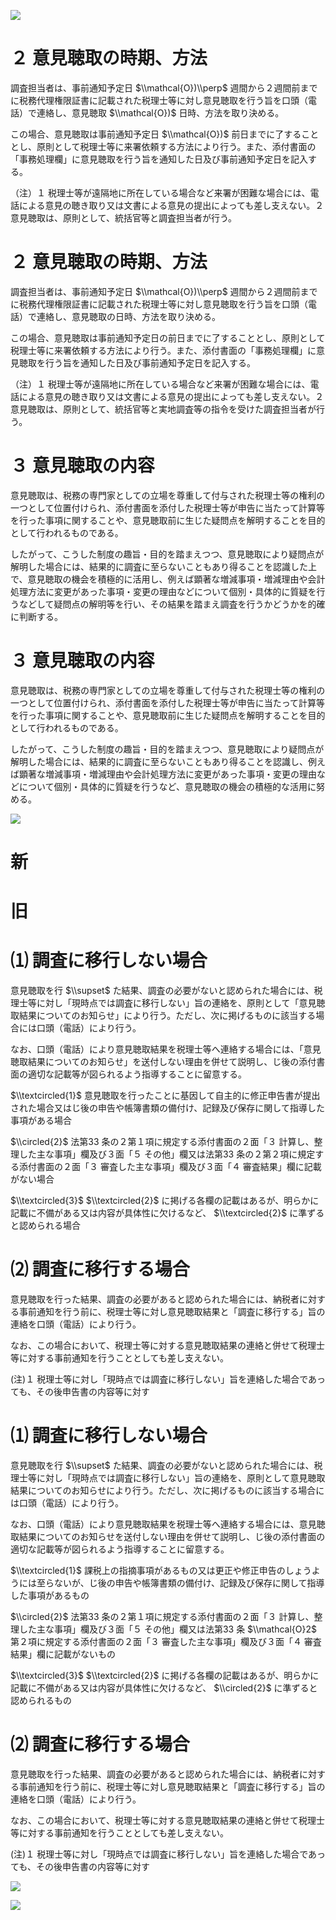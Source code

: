 ![](https://www.nta.go.jp/tmp/e55d49fa-c92c-4aec-b3f7-7b6b3673860d/images/6f0c196a22875ca74467d683157e4ea25a97391416d432ea086a247089f76fe0.jpg)

# ２ 意見聴取の時期、方法

調査担当者は、事前通知予定日 $\\mathcal{O})\\perp$ 週間から２週間前までに税務代理権限証書に記載された税理士等に対し意見聴取を行う旨を口頭（電話）で連絡し、意見聴取 $\\mathcal{O})$ 日時、方法を取り決める。

この場合、意見聴取は事前通知予定日 $\\mathcal{O})$ 前日までに了することとし、原則として税理士等に来署依頼する方法により行う。また、添付書面の「事務処理欄」に意見聴取を行う旨を通知した日及び事前通知予定日を記入する。

（注）１ 税理士等が遠隔地に所在している場合など来署が困難な場合には、電話による意見の聴き取り又は文書による意見の提出によっても差し支えない。２ 意見聴取は、原則として、統括官等と調査担当者が行う。

# ２ 意見聴取の時期、方法

調査担当者は、事前通知予定日 $\\mathcal{O})\\perp$ 週間から２週間前までに税務代理権限証書に記載された税理士等に対し意見聴取を行う旨を口頭（電話）で連絡し、意見聴取の日時、方法を取り決める。

この場合、意見聴取は事前通知予定日の前日までに了することとし、原則として税理士等に来署依頼する方法により行う。また、添付書面の「事務処理欄」に意見聴取を行う旨を通知した日及び事前通知予定日を記入する。

（注）１ 税理士等が遠隔地に所在している場合など来署が困難な場合には、電話による意見の聴き取り又は文書による意見の提出によっても差し支えない。２ 意見聴取は、原則として、統括官等と実地調査等の指令を受けた調査担当者が行う。

# ３ 意見聴取の内容

意見聴取は、税務の専門家としての立場を尊重して付与された税理士等の権利の一つとして位置付けられ、添付書面を添付した税理士等が申告に当たって計算等を行った事項に関することや、意見聴取前に生じた疑問点を解明することを目的として行われるものである。

したがって、こうした制度の趣旨・目的を踏まえつつ、意見聴取により疑問点が解明した場合には、結果的に調査に至らないこともあり得ることを認識した上で、意見聴取の機会を積極的に活用し、例えば顕著な増減事項・増減理由や会計処理方法に変更があった事項・変更の理由などについて個別・具体的に質疑を行うなどして疑問点の解明等を行い、その結果を踏まえ調査を行うかどうかを的確に判断する。

# ３ 意見聴取の内容

意見聴取は、税務の専門家としての立場を尊重して付与された税理士等の権利の一つとして位置付けられ、添付書面を添付した税理士等が申告に当たって計算等を行った事項に関することや、意見聴取前に生じた疑問点を解明することを目的として行われるものである。

したがって、こうした制度の趣旨・目的を踏まえつつ、意見聴取により疑問点が解明した場合には、結果的に調査に至らないこともあり得ることを認識し、例えば顕著な増減事項・増減理由や会計処理方法に変更があった事項・変更の理由などについて個別・具体的に質疑を行うなど、意見聴取の機会の積極的な活用に努める。

![](https://www.nta.go.jp/tmp/e55d49fa-c92c-4aec-b3f7-7b6b3673860d/images/baba0891ee437432664ebe05e027f70a04206c9b35bd01039c8b7eb173168503.jpg)

# 新

# 旧

# ⑴ 調査に移行しない場合

意見聴取を行 $\\supset$ た結果、調査の必要がないと認められた場合には、税理士等に対し「現時点では調査に移行しない」旨の連絡を、原則として「意見聴取結果についてのお知らせ」により行う。ただし、次に掲げるものに該当する場合には口頭（電話）により行う。

なお、口頭（電話）により意見聴取結果を税理士等へ連絡する場合には、「意見聴取結果についてのお知らせ」を送付しない理由を併せて説明し、じ後の添付書面の適切な記載等が図られるよう指導することに留意する。

$\\textcircled{1}$ 意見聴取を行ったことに基因して自主的に修正申告書が提出された場合又はじ後の申告や帳簿書類の備付け、記録及び保存に関して指導した事項がある場合

$\\circled{2}$ 法第33 条の２第１項に規定する添付書面の２面「３ 計算し、整理した主な事項」欄及び３面「５ その他」欄又は法第33 条の２第２項に規定する添付書面の２面「３ 審査した主な事項」欄及び３面「４ 審査結果」欄に記載がない場合

$\\textcircled{3}$ $\\textcircled{2}$ に掲げる各欄の記載はあるが、明らかに記載に不備がある又は内容が具体性に欠けるなど、 $\\textcircled{2}$ に準ずると認められる場合

# ⑵ 調査に移行する場合

意見聴取を行った結果、調査の必要があると認められた場合には、納税者に対する事前通知を行う前に、税理士等に対し意見聴取結果と「調査に移行する」旨の連絡を口頭（電話）により行う。

なお、この場合において、税理士等に対する意見聴取結果の連絡と併せて税理士等に対する事前通知を行うこととしても差し支えない。

(注)１ 税理士等に対し「現時点では調査に移行しない」旨を連絡した場合であっても、その後申告書の内容等に対す

# ⑴ 調査に移行しない場合

意見聴取を行 $\\supset$ た結果、調査の必要がないと認められた場合には、税理士等に対し「現時点では調査に移行しない」旨の連絡を、原則として意見聴取結果についてのお知らせにより行う。ただし、次に掲げるものに該当する場合には口頭（電話）により行う。

なお、口頭（電話）により意見聴取結果を税理士等へ連絡する場合には、意見聴取結果についてのお知らせを送付しない理由を併せて説明し、じ後の添付書面の適切な記載等が図られるよう指導することに留意する。

$\\textcircled{1}$ 課税上の指摘事項があるもの又は更正や修正申告のしょうようには至らないが、じ後の申告や帳簿書類の備付け、記録及び保存に関して指導した事項があるもの

$\\circled{2}$ 法第33 条の２第１項に規定する添付書面の２面「３ 計算し、整理した主な事項」欄及び３面「５ その他」欄又は法第33 条 $\\mathcal{O}2$ 第２項に規定する添付書面の２面「３ 審査した主な事項」欄及び３面「４ 審査結果」欄に記載がないもの

$\\textcircled{3}$ $\\textcircled{2}$ に掲げる各欄の記載はあるが、明らかに記載に不備がある又は内容が具体性に欠けるなど、 $\\circled{2}$ に準ずると認められるもの

# ⑵ 調査に移行する場合

意見聴取を行った結果、調査の必要があると認められた場合には、納税者に対する事前通知を行う前に、税理士等に対し意見聴取結果と「調査に移行する」旨の連絡を口頭（電話）により行う。

なお、この場合において、税理士等に対する意見聴取結果の連絡と併せて税理士等に対する事前通知を行うこととしても差し支えない。

(注)１ 税理士等に対し「現時点では調査に移行しない」旨を連絡した場合であっても、その後申告書の内容等に対す

![](https://www.nta.go.jp/tmp/e55d49fa-c92c-4aec-b3f7-7b6b3673860d/images/a2769dbd4de1f860da40c9ed1adb9209b3c716ac94cf21fb007fba2b63278cbe.jpg)

![](https://www.nta.go.jp/tmp/e55d49fa-c92c-4aec-b3f7-7b6b3673860d/images/bfcb1a456976eb17d03928ca876aae0c5b66c0d88efbf7b63752f111048b891e.jpg)